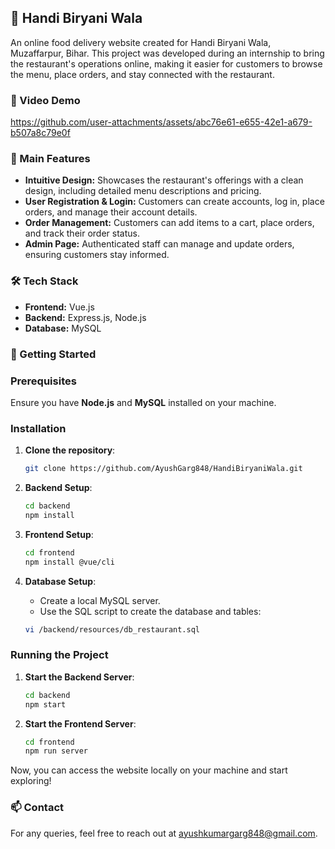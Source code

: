 ## 🍛 Handi Biryani Wala

An online food delivery website created for Handi Biryani Wala, Muzaffarpur, Bihar. This project was developed during an internship to bring the restaurant's operations online, making it easier for customers to browse the menu, place orders, and stay connected with the restaurant.

### 🎥 Video Demo

https://github.com/user-attachments/assets/abc76e61-e655-42e1-a679-b507a8c79e0f

### 🌟 Main Features

- **Intuitive Design:**
Showcases the restaurant's offerings with a clean design, including detailed menu descriptions and pricing.
- **User Registration & Login:**
Customers can create accounts, log in, place orders, and manage their account details.
- **Order Management:**
Customers can add items to a cart, place orders, and track their order status.
- **Admin Page:**
Authenticated staff can manage and update orders, ensuring customers stay informed.

### 🛠️ Tech Stack

- **Frontend:** Vue.js
- **Backend:** Express.js, Node.js
- **Database:** MySQL

### 🚀 Getting Started

### Prerequisites

Ensure you have **Node.js** and **MySQL** installed on your machine.

### Installation

1. **Clone the repository**:
   ```bash
   git clone https://github.com/AyushGarg848/HandiBiryaniWala.git
   ```

2. **Backend Setup**:
   ```bash
   cd backend
   npm install
   ```

3. **Frontend Setup**:
   ```bash
   cd frontend
   npm install @vue/cli
   ```

4. **Database Setup**:
   - Create a local MySQL server.
   - Use the SQL script to create the database and tables:
   ```bash
   vi /backend/resources/db_restaurant.sql
   ```

### Running the Project

1. **Start the Backend Server**:
   ```bash
   cd backend
   npm start
   ```

2. **Start the Frontend Server**:
   ```bash
   cd frontend
   npm run server
   ```

Now, you can access the website locally on your machine and start exploring!

### 📫 Contact

For any queries, feel free to reach out at [ayushkumargarg848@gmail.com](mailto:ayushkumargarg848@gmail.com).
